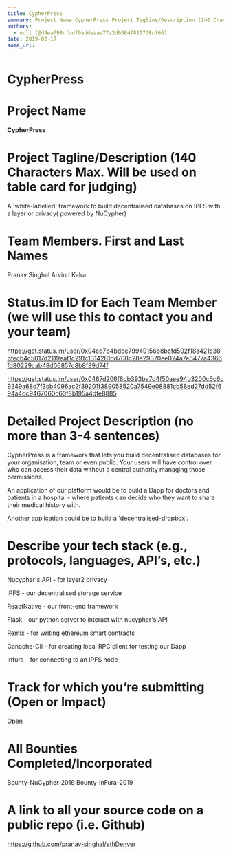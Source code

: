 ```yaml
---
title: CypherPress
summary: Project Name CypherPress Project Tagline/Description (140 Characters Max. Will be used on table card for judging) A white-labelled framework to build decentralised databases on IPFS with a layer or privacy( powered by NuCypher) Team Members. First and Last Names Pranav Singhal Arvind Kalra Status.im ID for Each Team Member (we will use this to contact you and your team) https-//get.status.im/user/0x04cd7b4bdbe79949156b8bcfd502f18a421c38bfecb4c5017d2119eaf1c291c1314281dd708c28e29370ee024a7e6477a4
authors:
  - null (@d4ea698dfcdf0addeaae77a2d6584f822738cf66)
date: 2019-02-17
some_url: 
---
```


# CypherPress


# Project Name
**CypherPress**

# Project Tagline/Description (140 Characters Max. Will be used on table card for judging)
A 'white-labelled' framework to build decentralised databases on IPFS with a layer or privacy( powered by NuCypher)

# Team Members. First and Last Names
Pranav Singhal
Arvind Kalra

# Status.im ID for Each Team Member (we will use this to contact you and your team)

https://get.status.im/user/0x04cd7b4bdbe79949156b8bcfd502f18a421c38bfecb4c5017d2119eaf1c291c1314281dd708c28e29370ee024a7e6477a4366fd80229cab48d06857c8b8f89d74f

https://get.status.im/user/0x0487d206f8db393ba7d4f50aee94b3200c6c6c9249a68d7f3cb4096ac2f39201f389058520a7549e08881cb58ed27dd52f694a4dc9467060c60f8b195a4dfe8885

# Detailed Project Description (no more than 3-4 sentences)
CypherPress is a framework that lets you build decentralised databases for your organisation, team or even public. Your users will have control over who can access their data without a central authority managing those permissions.

 An application of our platform would be to build a Dapp for doctors and patients in a hospital - where patients can decide who they want to share their medical history with.

Another application could be to build a 'decentralised-dropbox'.

# Describe your tech stack (e.g., protocols, languages, API’s, etc.)
Nucypher's API - for layer2 privacy 

IPFS - our decentralised storage service 

ReactNative - our front-end framework 

Flask - our python server to interact with nucypher's API 

Remix - for writing ethereum smart contracts

Ganache-Cli - for creating local RPC client for testing our Dapp

Infura - for connecting to an IPFS node


# Track for which you’re submitting (Open or Impact)
Open 

# All Bounties Completed/Incorporated

Bounty-NuCypher-2019
Bounty-InFura-2019

# A link to all your source code on a public repo (i.e. Github)
https://github.com/pranav-singhal/ethDenver



